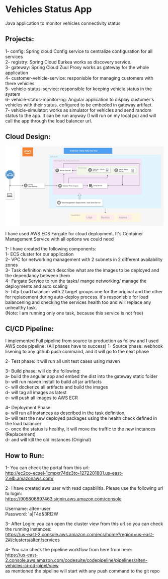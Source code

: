 # Vehicles Status App
Java application to monitor vehicles connectivity status

## Projects:    

1- config: Spring cloud Config service to centralize configuration for all services  
2- registry: Spring Cloud Eurkea works as discovery service.  
3- gateway: Spring Cloud Zuul Proxy works as gateway for the whole application  
4- customer-vehicle-service: responisble for managing customers with there vehicles  
5- vehicle-status-service: responsible for keeping vehicle status in the system  
6- vehicle-status-monitor-ng: Angular application to display customer's vehicles with their status. cofigured to be embeded in gateway artifact.  
7- vehicle-simulator: works as simulator for vehicles and send random status to the app. it can be run anyway (I will run on my local pc) and will call the app through the load balancer url.  

## Cloud Design:    

![design](https://github.com/AhmedGamil/vehicles-status-app/blob/master/design.jpg)

I have used AWS ECS Fargate for cloud deployment. It's Container Management Service with all options we could need

1- I have created the following components:  
1- ECS cluster for our application  
2- VPC for networking management with 2 subnets in 2 different availability zones  
3- Task definition which describe what are the images to be deployed and the dependancy between them  
4- Fargate Service to run the tasks/ mange networking/ manage the deployments and auto scaling  
5- http Load balancer with 2 target groups one for the original and the other for replacement during auto-deploy process. it's    responisble for load balancening and checking the services health too and will replace any unhealthy task.  
(Note: I am running only one task, because this service is not free)  

## CI/CD Pipeline:  

I implemented Full pipeline from source to production as follow and I used AWS code pipeline: (All phases have to success)
1- Source phase: webhook lisening to any github push command, and it will go to the next phase

2- Test phase: it will run all unit test cases using maven

3- Build phase: will do the following:  
  a- build the angular app and embed the dist into the gateway static folder  
  b- will run maven install to build all jar artifacts  
  c- will dockerize all artifacts and build the images  
  d- will tag all images as latest  
  e- will push all images to AWS ECR  

4- Deployment Phase:  
  a- will run all instances as described in the task definition,  
  b- will test the new deployed packages using the health check defined in the load balancer  
  c- once the status is healthy, it will move the traffic to the new inctances (Replacement)   
  d- and will kill the old instances (Original)  
    
## How to Run:    
1- You can check the portal from this url:  
http://ec2co-ecsel-1cmpxr74dz3to-1272201801.us-east-2.elb.amazonaws.com/

2- I have created aws user with read capabilitis. Please use the following url to login:  
https://905806897463.signin.aws.amazon.com/console
  
Username: alten-user   
Password: 'a|T4d&3RI2W  

3- After Login: you can open the cluster view from this url so you can check the running instances:  
https://us-east-2.console.aws.amazon.com/ecs/home?region=us-east-2#/clusters/alten/services  

4- You can check the pipeline workflow from here from here:  
https://us-east-2.console.aws.amazon.com/codesuite/codepipeline/pipelines/alten-vehicles-ci-cd-pipel/view  
as mentioned the pipeline will start with any push command to the git repo  
